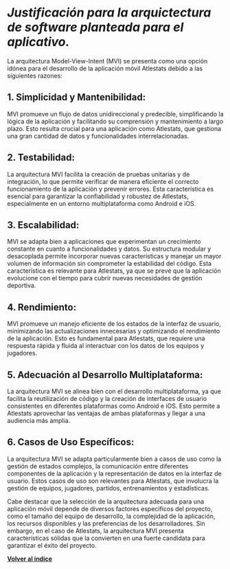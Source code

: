 # *Justificación para la arquictectura de software planteada para el aplicativo.*
La arquitectura Model-View-Intent (MVI) se presenta como una opción idónea para el desarrollo de la aplicación móvil Atlestats debido a las siguientes razones:

## 1. Simplicidad y Mantenibilidad:

MVI promueve un flujo de datos unidireccional y predecible, simplificando la lógica de la aplicación y facilitando su comprensión y mantenimiento a largo plazo. Esto resulta crucial para una aplicación como Atlestats, que gestiona una gran cantidad de datos y funcionalidades interrelacionadas.

## 2. Testabilidad:

La arquitectura MVI facilita la creación de pruebas unitarias y de integración, lo que permite verificar de manera eficiente el correcto funcionamiento de la aplicación y prevenir errores. Esta característica es esencial para garantizar la confiabilidad y robustez de Atlestats, especialmente en un entorno multiplataforma como Android e iOS.

## 3. Escalabilidad:

MVI se adapta bien a aplicaciones que experimentan un crecimiento constante en cuanto a funcionalidades y datos. Su estructura modular y desacoplada permite incorporar nuevas características y manejar un mayor volumen de información sin comprometer la estabilidad del código. Esta característica es relevante para Atlestats, ya que se prevé que la aplicación evolucione con el tiempo para cubrir nuevas necesidades de gestión deportiva.

## 4. Rendimiento:

MVI promueve un manejo eficiente de los estados de la interfaz de usuario, minimizando las actualizaciones innecesarias y optimizando el rendimiento de la aplicación. Esto es fundamental para Atlestats, que requiere una respuesta rápida y fluida al interactuar con los datos de los equipos y jugadores.

## 5. Adecuación al Desarrollo Multiplataforma:

La arquitectura MVI se alinea bien con el desarrollo multiplataforma, ya que facilita la reutilización de código y la creación de interfaces de usuario consistentes en diferentes plataformas como Android e iOS. Esto permite a Atlestats aprovechar las ventajas de ambas plataformas y llegar a una audiencia más amplia.

## 6. Casos de Uso Específicos:

La arquitectura MVI se adapta particularmente bien a casos de uso como la gestión de estados complejos, la comunicación entre diferentes componentes de la aplicación y la representación de datos en la interfaz de usuario. Estos casos de uso son relevantes para Atlestats, que involucra la gestión de equipos, jugadores, partidos, entrenamientos y estadísticas.

Cabe destacar que la selección de la arquitectura adecuada para una aplicación móvil depende de diversos factores específicos del proyecto, como el tamaño del equipo de desarrollo, la complejidad de la aplicación, los recursos disponibles y las preferencias de los desarrolladores. Sin embargo, en el caso de Atlestats, la arquitectura MVI presenta características sólidas que la convierten en una fuerte candidata para garantizar el éxito del proyecto.

[**Volver al índice**](../README.md)